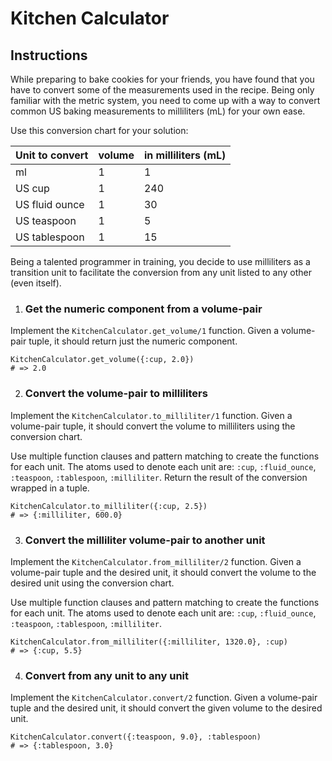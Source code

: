 # Kitchen Calculator

## Instructions

While preparing to bake cookies for your friends, you have found that you have to convert some of the measurements used in the recipe. Being only familiar with the metric system, you need to come up with a way to convert common US baking measurements to milliliters (mL) for your own ease.

Use this conversion chart for your solution:

| Unit to convert | volume | in milliliters (mL) |
| --------------- | ------ | ------------------- |
| ml              | 1      | 1                   |
| US cup          | 1      | 240                 |
| US fluid ounce  | 1      | 30                  |
| US teaspoon     | 1      | 5                   |
| US tablespoon   | 1      | 15                  |

Being a talented programmer in training, you decide to use milliliters as a transition unit to facilitate the conversion from any unit listed to any other (even itself).

1. ### Get the numeric component from a volume-pair

Implement the `KitchenCalculator.get_volume/1` function. Given a volume-pair tuple, it should return just the numeric component.

```
KitchenCalculator.get_volume({:cup, 2.0})
# => 2.0
```

2. ### Convert the volume-pair to milliliters

Implement the `KitchenCalculator.to_milliliter/1` function. Given a volume-pair tuple, it should convert the volume to milliliters using the conversion chart.

Use multiple function clauses and pattern matching to create the functions for each unit. The atoms used to denote each unit are: `:cup`, `:fluid_ounce`, `:teaspoon`, `:tablespoon`, `:milliliter`. Return the result of the conversion wrapped in a tuple.

```
KitchenCalculator.to_milliliter({:cup, 2.5})
# => {:milliliter, 600.0}
```

3. ### Convert the milliliter volume-pair to another unit

Implement the `KitchenCalculator.from_milliliter/2` function. Given a volume-pair tuple and the desired unit, it should convert the volume to the desired unit using the conversion chart.

Use multiple function clauses and pattern matching to create the functions for each unit. The atoms used to denote each unit are: `:cup`, `:fluid_ounce`, `:teaspoon`, `:tablespoon`, `:milliliter`.

```
KitchenCalculator.from_milliliter({:milliliter, 1320.0}, :cup)
# => {:cup, 5.5}
```

4. ### Convert from any unit to any unit

Implement the `KitchenCalculator.convert/2` function. Given a volume-pair tuple and the desired unit, it should convert the given volume to the desired unit.

```
KitchenCalculator.convert({:teaspoon, 9.0}, :tablespoon)
# => {:tablespoon, 3.0}
```
